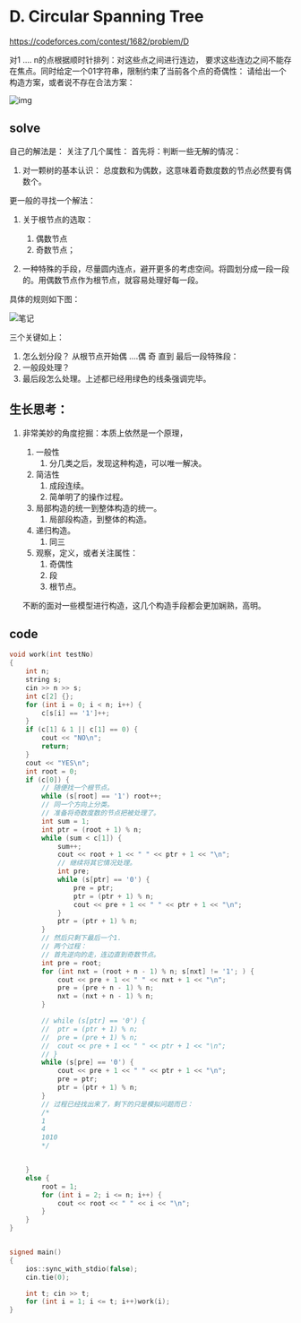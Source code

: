 # D. Circular Spanning Tree
https://codeforces.com/contest/1682/problem/D

对1 .... n的点根据顺时针排列：对这些点之间进行连边， 要求这些连边之间不能存在焦点。同时给定一个01字符串，限制约束了当前各个点的奇偶性： 请给出一个构造方案，或者说不存在合法方案：

![img](https://espresso.codeforces.com/402c10979a8035063e99b5370877562ae422c628.png)

##  solve
自己的解法是： 
关注了几个属性：
首先将：判断一些无解的情况：

1. 对一颗树的基本认识： 总度数和为偶数，这意味着奇数度数的节点必然要有偶数个。



更一般的寻找一个解法：

1. 关于根节点的选取：
   1. 偶数节点
   2. 奇数节点；

2. 一种特殊的手段，尽量圆内连点，避开更多的考虑空间。将圆划分成一段一段的。用偶数节点作为根节点，就容易处理好每一段。

具体的规则如下图：

![笔记](C:/Users/86153/Desktop/%E7%AC%94%E8%AE%B0.png)

三个关键如上：

1. 怎么划分段？ 从根节点开始偶 ....偶 奇 直到 最后一段特殊段：
2. 一般段处理？
3. 最后段怎么处理。上述都已经用绿色的线条强调完毕。

## 生长思考：

1. 非常美妙的角度挖掘：本质上依然是一个原理，

   1. 一般性
      1. 分几类之后，发现这种构造，可以唯一解决。
   2. 简洁性
      1. 成段连续。
      2. 简单明了的操作过程。
   3. 局部构造的统一到整体构造的统一。
      1. 局部段构造，到整体的构造。
   4. 递归构造。
      1. 同三
   5. 观察，定义，或者关注属性：
      1. 奇偶性
      2. 段
      3. 根节点。

   不断的面对一些模型进行构造，这几个构造手段都会更加娴熟，高明。

## code

```cpp
void work(int testNo)
{
	int n;
	string s;
	cin >> n >> s;
	int c[2] {};
	for (int i = 0; i < n; i++) {
		c[s[i] == '1']++;
	}
	if (c[1] & 1 || c[1] == 0) {
		cout << "NO\n";
		return;
	}
	cout << "YES\n";
	int root = 0;
	if (c[0]) {
		// 随便找一个根节点。
		while (s[root] == '1') root++;
		// 同一个方向上分类。
		// 准备将奇数度数的节点把被处理了。
		int sum = 1;
		int ptr = (root + 1) % n;
		while (sum < c[1]) {
			sum++;
			cout << root + 1 << " " << ptr + 1 << "\n";
			// 继续将其它情况处理。
			int pre;
			while (s[ptr] == '0') {
				pre = ptr;
				ptr = (ptr + 1) % n;
				cout << pre + 1 << " " << ptr + 1 << "\n";
			}
			ptr = (ptr + 1) % n;
		}
		// 然后只剩下最后一个1.
		// 两个过程：
		// 首先逆向的走，连边直到奇数节点。
		int pre = root;
		for (int nxt = (root + n - 1) % n; s[nxt] != '1'; ) {
			cout << pre + 1 << " " << nxt + 1 << "\n";
			pre = (pre + n - 1) % n;
			nxt = (nxt + n - 1) % n;
		}

		// while (s[ptr] == '0') {
		// 	ptr = (ptr + 1) % n;
		// 	pre = (pre + 1) % n;
		// 	cout << pre + 1 << " " << ptr + 1 << "\n";
		// }
		while (s[pre] == '0') {
			cout << pre + 1 << " " << ptr + 1 << "\n";
			pre = ptr;
			ptr = (ptr + 1) % n;
		}
		// 过程已经找出来了，剩下的只是模拟问题而已：
		/*
		1
		4
		1010
		*/


	}
	else {
		root = 1;
		for (int i = 2; i <= n; i++) {
			cout << root << " " << i << "\n";
		}
	}
}


signed main()
{
	ios::sync_with_stdio(false);
	cin.tie(0);

	int t; cin >> t;
	for (int i = 1; i <= t; i++)work(i);
}
```
